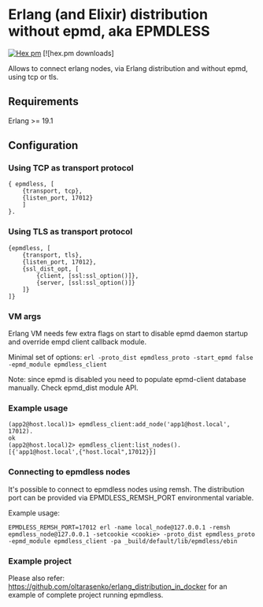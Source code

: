 # Erlang (and Elixir) distribution without epmd, aka EPMDLESS #
[![Hex pm](http://img.shields.io/hexpm/v/epmdless.svg?style=flat)](https://hex.pm/packages/epmdless) [![hex.pm downloads]

Allows to connect erlang nodes, via Erlang distribution and without epmd, using tcp or tls.

## Requirements ##
 Erlang >= 19.1

## Configuration ##

### Using TCP as transport protocol ###
```
{ epmdless, [
    {transport, tcp},
    {listen_port, 17012}
    ]
}.
```

### Using TLS as transport protocol ###
```
{epmdless, [
    {transport, tls},
    {listen_port, 17012},
    {ssl_dist_opt, [
        {client, [ssl:ssl_option()]},
        {server, [ssl:ssl_option()]}
    ]}
]}
```

### VM args ###
Erlang VM needs few extra flags on start to disable epmd daemon startup and override empd client callback module.

Minimal set of options:
`erl -proto_dist epmdless_proto -start_epmd false -epmd_module epmdless_client`

Note: since epmd is disabled you need to populate epmd-client database manually. Check epmd_dist module API.

### Example usage ###
```
(app2@host.local)1> epmdless_client:add_node('app1@host.local', 17012).
ok
(app2@host.local)2> epmdless_client:list_nodes().
[{'app1@host.local',{"host.local",17012}}]
```

### Connecting to epmdless nodes ###
It's possible to connect to epmdless nodes using remsh. The distribution port can be provided via EPMDLESS_REMSH_PORT environmental variable.

Example usage:
```
EPMDLESS_REMSH_PORT=17012 erl -name local_node@127.0.0.1 -remsh epmdless_node@127.0.0.1 -setcookie <cookie> -proto_dist epmdless_proto -epmd_module epmdless_client -pa _build/default/lib/epmdless/ebin
```

### Example project ###

Please also refer: https://github.com/oltarasenko/erlang_distribution_in_docker
for an example of complete project running epmdless.



